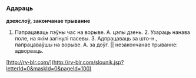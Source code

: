### Адараць
**дзеяслоў, закончанае трыванне**

1. Папрацаваць пэўны час на ворыве. А. цэлы дзень. 2. Узараць нанава поле, на якім загінулі пасевы. 3. Адпрацаваць за што-н., папрацаваўшы на ворыве. А. за доўг. || незакончанае трыванне: адворваць.

<a rel="author">[http://rv-blr.com/](http://rv-blr.com/slounik.jsp?letterId=0&maskId=0&pageId=100)</a>
